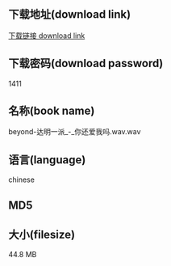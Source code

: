 ## 下载地址(download link)
[下载链接 download link](https://voluble-croquembouche-d321dc.netlify.app/?s=beyond-%E8%BE%BE%E6%98%8E%E4%B8%80%E6%B4%BE_-_%E4%BD%A0%E8%BF%98%E7%88%B1%E6%88%91%E5%90%97.wav)

## 下载密码(download password)
1411

## 名称(book name)
beyond-达明一派_-_你还爱我吗.wav.wav

## 语言(language)
chinese

## MD5


## 大小(filesize)
44.8 MB
